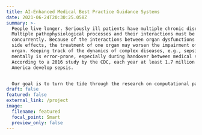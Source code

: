 ```yaml
---
title: AI-Enhanced Medical Best Practice Guidance Systems
date: 2021-06-24T20:30:25.058Z
summary: >-
  People live longer. Seriously ill patients have multiple chronic diseases.
  Multiple pathophysiological processes and their interactions must be tracked
  concurrently. Because of the interactions between organ dysfunctions and drug
  side effects, the treatment of one organ may worsen the impairment of another
  organ. Keeping track of the dynamics of complex diseases, e.g., sepsis,
  mentally is error-prone, especially during handover between medical staff.
  According to a 2016 study by the CDC, each year at least 1.7 million adults in
  America develop sepsis.


  Our goal is to turn the tide through the research on computational pathophysiology models and use these models to develop medical best practice systems.
draft: false
featured: false
external_link: /project
image:
  filename: featured
  focal_point: Smart
  preview_only: false
---
```


